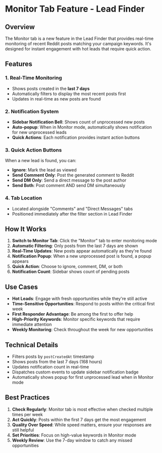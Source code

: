 # Monitor Tab Feature - Lead Finder

## Overview
The Monitor tab is a new feature in the Lead Finder that provides real-time monitoring of recent Reddit posts matching your campaign keywords. It's designed for instant engagement with hot leads that require quick action.

## Features

### 1. Real-Time Monitoring
- Shows posts created in the **last 7 days**
- Automatically filters to display the most recent posts first
- Updates in real-time as new posts are found

### 2. Notification System
- **Sidebar Notification Bell**: Shows count of unprocessed new posts
- **Auto-popup**: When in Monitor mode, automatically shows notification for new unprocessed leads
- **Quick Actions**: Each notification provides instant action buttons

### 3. Quick Action Buttons
When a new lead is found, you can:
- **Ignore**: Mark the lead as viewed
- **Send Comment Only**: Post the generated comment to Reddit
- **Send DM Only**: Send a direct message to the post author
- **Send Both**: Post comment AND send DM simultaneously

### 4. Tab Location
- Located alongside "Comments" and "Direct Messages" tabs
- Positioned immediately after the filter section in Lead Finder

## How It Works

1. **Switch to Monitor Tab**: Click the "Monitor" tab to enter monitoring mode
2. **Automatic Filtering**: Only posts from the last 7 days are shown
3. **Real-Time Updates**: New posts appear automatically as they're found
4. **Notification Popup**: When a new unprocessed post is found, a popup appears
5. **Quick Action**: Choose to ignore, comment, DM, or both
6. **Notification Count**: Sidebar shows count of pending posts

## Use Cases

- **Hot Leads**: Engage with fresh opportunities while they're still active
- **Time-Sensitive Opportunities**: Respond to posts within the critical first week
- **First Responder Advantage**: Be among the first to offer help
- **High-Priority Keywords**: Monitor specific keywords that require immediate attention
- **Weekly Monitoring**: Check throughout the week for new opportunities

## Technical Details

- Filters posts by `postCreatedAt` timestamp
- Shows posts from the last 7 days (168 hours)
- Updates notification count in real-time
- Dispatches custom events to update sidebar notification badge
- Automatically shows popup for first unprocessed lead when in Monitor mode

## Best Practices

1. **Check Regularly**: Monitor tab is most effective when checked multiple times per week
2. **Act Quickly**: Posts within the first 7 days get the most engagement
3. **Quality Over Speed**: While speed matters, ensure your responses are still helpful
4. **Set Priorities**: Focus on high-value keywords in Monitor mode
5. **Weekly Review**: Use the 7-day window to catch any missed opportunities 